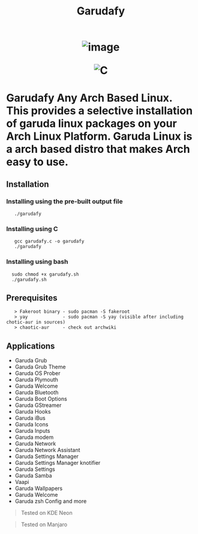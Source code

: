 <h1 align="center">
   
Garudafy  <br><br>


   ![image](https://user-images.githubusercontent.com/54891285/120130846-c662cc80-c1e4-11eb-855e-8f78cde33573.png)

![C](https://img.shields.io/badge/-Made%20with%20C-333333?style=flat-square&logo=C) 


   <h1>
   
Garudafy Any Arch Based Linux.
This provides a selective installation of garuda linux packages on your Arch Linux Platform. 
Garuda Linux is a arch based distro that makes Arch easy to use. 

## Installation
### Installing using the pre-built output file
```
   ./garudafy
```
### Installing using C
```
   gcc garudafy.c -o garudafy
   ./garudafy
```
### Installing using bash
```
  sudo chmod +x garudafy.sh
  ./garudafy.sh
```

## Prerequisites
```
   > Fakeroot binary - sudo pacman -S fakeroot
   > yay             - sudo pacman -S yay (visible after including chotic-aur in sources)
   > chaotic-aur     - check out archwiki
```

## Applications 
 * Garuda Grub
 * Garuda Grub Theme 
 * Garuda OS Prober 
 * Garuda Plymouth
 * Garuda Welcome
 * Garuda Bluetooth 
 * Garuda Boot Options
 * Garuda GStreamer
 * Garuda Hooks
 * Garuda iBus
 * Garuda Icons
 * Garuda Inputs
 * Garuda modem
 * Garuda Network
 * Garuda Network Assistant
 * Garuda Settings Manager
 * Garuda Settings Manager knotifier
 * Garuda Settings 
 * Garuda Samba 
 * Vaapi
 * Garuda Wallpapers
 * Garuda Welcome
 * Garuda zsh Config and more




 > Tested on KDE Neon

 > Tested on Manjaro
